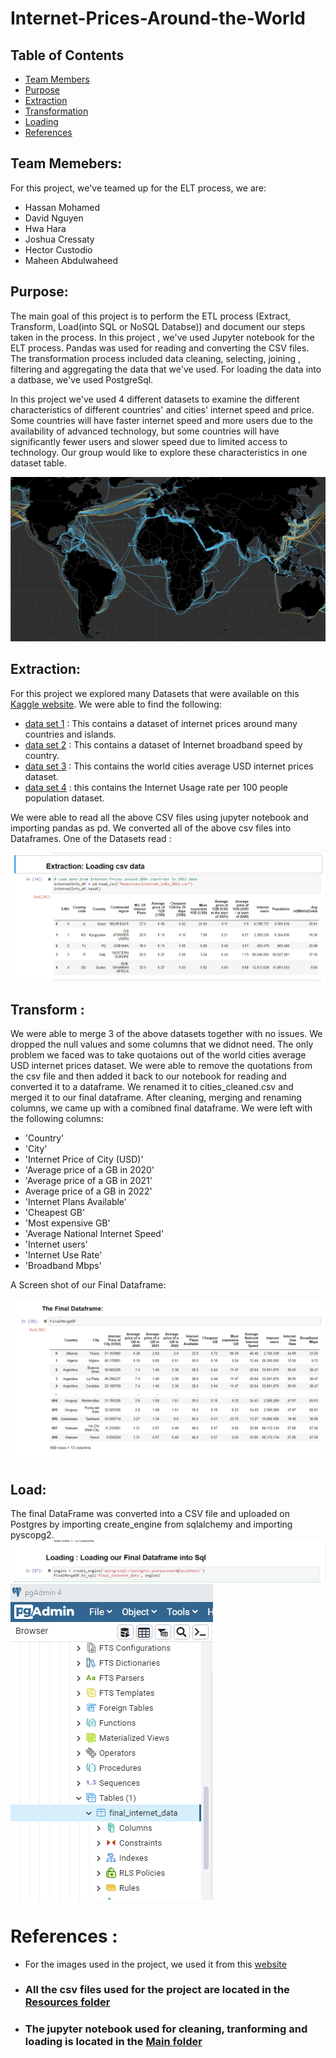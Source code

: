 # Internet-Prices-Around-the-World


## Table of Contents

* [Team Members](#team-memebers)
* [Purpose](#purpose)
* [Extraction](#extraction)
* [Transformation](#transform)
* [Loading](#load)
* [References](#references)

## Team Memebers: 
For this project, we've teamed up for the ELT process, we are:

* Hassan Mohamed
* David Nguyen
* Hwa Hara
* Joshua Cressaty
* Hector Custodio
* Maheen Abdulwaheed


## Purpose: 
 The main goal of this project is to perform the ETL process (Extract, Transform, Load(into SQL or NoSQL Databse)) and document our steps taken in the process.  In this project , we've used Jupyter notebook for the ELT process. Pandas was used for reading and converting the CSV files. The transformation process included data cleaning, selecting, joining , filtering and aggregating the data that we've used. For loading the data into a datbase, we've used PostgreSql. 

 In this project we've used 4 different datasets to examine the different characteristics of different countries' and cities' internet speed and price. Some countries will have faster internet speed and more users due to the availability of advanced technology, but some countries will have significantly fewer users and slower speed due to limited access to technology. Our group would like to explore these characteristics in one dataset table.

 ![Image](/Images/ForREADMe.png)


 ## Extraction:

 For this project we explored many Datasets that were available on this [Kaggle website](https://www.kaggle.com). We were able to find the following:

 * [data set 1](https://www.kaggle.com/datasets/ramjasmaurya/1-gb-internet-price) : This contains a dataset of internet prices around many countries and islands. 
 * [data set 2](https://www.kaggle.com/datasets/prasertk/internet-broadband-and-mobile-speeds-by-country) : This contains a dataset of Internet broadband speed by country.
 * [data set 3](https://www.kaggle.com/datasets/cityapiio/world-cities-average-internet-prices-2020) : This contains the world cities average USD internet prices dataset.
 * [data set 4](https://www.kaggle.com/datasets/sansuthi/gapminder-internet) : this contains the Internet Usage rate per 100 people population dataset.

 We were able to read all the above CSV files using jupyter notebook and importing pandas as pd. We converted all of the above csv files into Dataframes. One of the Datasets read :

 ![Image](/Images/csv_read1.png)


 ## Transform :
 
 We were able to merge 3 of the above datasets together with no issues. We dropped the null values and some columns that we didnot need. The only problem we faced was to take quotaions out of the world cities average USD internet prices dataset. We were able to remove the quotations from the csv file and then added it back to our notebook for reading and converted it to a dataframe. We renamed it to cities_cleaned.csv and merged it to our final dataframe. After cleaning, merging and renaming columns, we came up with a comibned final dataframe. We were left with the following columns:

 * 'Country'
 * 'City'
 * 'Internet Price of City (USD)'
 * 'Average price of a GB in 2020'
 * 'Average price of a GB in 2021'
 * Average price of a GB in 2022'
 * 'Internet Plans Available'
 * 'Cheapest GB'
 * 'Most expensive GB'
 * 'Average National Internet Speed'
 * 'Internet users'
 * 'Internet Use Rate'
 * 'Broadband Mbps'

 A Screen shot of our Final Dataframe:

 ![Image](/Images/Final_Dataframe.png)

## Load:

The final DataFrame was converted into a CSV file and uploaded on Postgres by importing create_engine from sqlalchemy and importing pyscopg2. 
![image](/Images/loadinguntopostgres.png)
![image](/Images/tableinPostgresql.png) 


# References :

* For the images used in the project, we used it from this [website](https://images.search.yahoo.com/search/images;_ylt=AwrEtVcguBhjYaIScVpXNyoA;_ylu=Y29sbwNiZjEEcG9zAzEEdnRpZAMEc2VjA3BpdnM-?p=internet+around+the+worl&fr2=piv-web&type=E211US714G0&fr=mcafee#id=21&iurl=https%3A%2F%2Fstatic01.nyt.com%2Fimages%2F2019%2F03%2F07%2Ftechnology%2Finternet-cables-oceans-1552081048106%2Finternet-cables-oceans-1552081048106-facebookJumbo-v5.png&action=click)

* ### All the csv files used for the project are located in the [Resources folder](/Resources)
* ### The jupyter notebook used for cleaning, tranforming and loading is located in the [Main folder](InternetPricesWorldWide_Notebook.ipynb)



  




 





